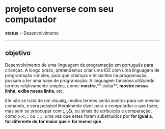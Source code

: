 # projeto converse com seu computador

**status** = Desenvolvimento 

---

## objetivo  

Desenvolvimento de uma linguagem de programação em português para crianças. A longo prazo, pretendemos criar uma IDE com uma linguagem de programação simples, para que crianças e iniciantes na programação, possam a ter uma base de programação. A linguagem funciona utilizando termos relativamente simples, como: **mostre**,** exiba**, **mostre nessa linha**, **exiba nessa linha**, etc.

Ele não se trata de um visualg, muitos termos serão aceitos para um mesmo comando, e será possível literalmente dizer para o computador o que fazer, mas sem se preocupar com **;**,**:**,**{}**, ou sinais de atribuição e comparação, como **>**,**<**,**=** ou **==**, uma vez que estes foram substituídos por **for igual a**, **for diferente de**,**for maior que** e **for menor que**
